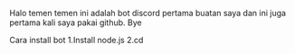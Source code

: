 Halo temen temen ini adalah bot discord pertama buatan saya dan ini juga pertama kali saya pakai github. Bye

Cara install bot
1.Install node.js
2.cd 
